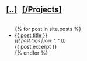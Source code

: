 <h2 style="display: inline-block"><a href="/">[..]</a></h2>
<h2 style="display: inline-block; margin-left: 10px"><a href="/projects">[/Projects]</a></h2>
<ul>
  {% for post in site.posts %}
    <li>
      <a href="{{ post.url }}">{{ post.title }}</a>
      <small style="display: block; font-style: italic">
        ({{ post.tags | join: ", " }})
      </small>
      <div>{{ post.excerpt }}</div>
    </li>
  {% endfor %}
</ul>
